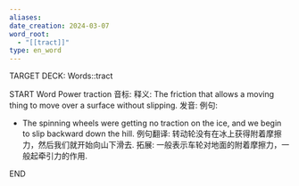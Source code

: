 ```yaml
---
aliases: 
date_creation: 2024-03-07
word_root:
  - "[[tract]]"
type: en_word
---
```

TARGET DECK: Words::tract

START
Word Power
traction
音标: 
释义:
The friction that allows a moving thing to move over a surface without slipping.
发音:
例句:
- The spinning wheels were getting no traction on the ice, and we begin to slip backward down the hill.
例句翻译:
转动轮没有在冰上获得附着摩擦力，然后我们就开始向山下滑去.
拓展:
一般表示车轮对地面的附着摩擦力，一般起牵引力的作用.
<!--ID: 1709742161869-->
END